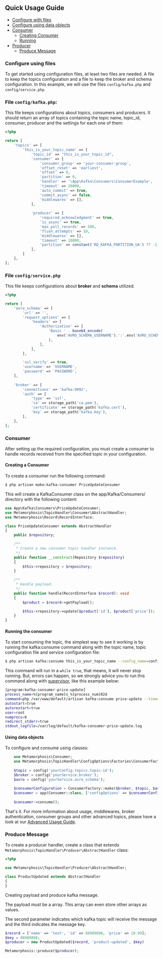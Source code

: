 ## Quick Usage Guide

- [Configure with files](#config)
- [Configure using data objects](#config-dto)
- [Consumer](#consumer)
   - [Creating Consumer](#creating-consumer)
   - [Running](#running-consumer)
- [Producer](#producer)
  - [Produce Message](#produce-message)

<a name="config"></a>
### Configure using  files

To get started using configuration files, at least two files are needed. A file to keep the topics
configuration and a file to keep the broker and schema configuration. In this example, we will use the files 
`config/kafka.php` and `config/service.php`.

### File `config/kafka.php`:

This file keeps configurations about topics, consumers and producers.
It should return an array of topics containing the topic name, topic_id,  consumer, producer and the settings for each one of them:

```php
<?php

return [
    'topics' => [
        'this_is_your_topic_name' => [
            'topic_id' => "this_is_your_topic_id",
            'consumer' => [
                'consumer_group' => 'your-consumer-group',
                'offset_reset' => 'earliest',
                'offset' => 0,
                'partition' => 0,
                'handler' => '\App\Kafka\Consumers\ConsumerExample',
                'timeout' => 20000,
                'auto_commit' => true,
                'commit_async' => false,
                'middlewares' => [],
            ],
  
            'producer' => [
                'required_acknowledgment' => true,
                'is_async' => true,
                'max_poll_records' => 500,
                'flush_attempts' => 10,
                'middlewares' => [],
                'timeout' => 10000,
                'partition' => constant('RD_KAFKA_PARTITION_UA') ?? -1,
            ],
        ]
    ],
];
```

### File `config/service.php`

This file keeps configurations about **broker** and **schema** utilized.

```php
<?php

return [
    'avro_schema' => [
        'url' => '',
        'request_options' => [
            'headers' => [
                'Authorization' => [
                    'Basic ' . base64_encode(
                        env('AVRO_SCHEMA_USERNAME').':'.env('AVRO_SCHEMA_PASSWORD')
                    ),
                ],
            ],
        ],

        'ssl_verify' => true,
        'username' => 'USERNAME',
        'password' => 'PASSWORD',
    ],
    
    'broker' => [
        'connections' => 'kafka:9092',
        'auth' => [
            'type' => 'ssl', 
            'ca' => storage_path('ca.pem'),
            'certificate' => storage_path('kafka.cert'),
            'key' => storage_path('kafka.key'),
        ],
    ],
];
```

<a name="consumer"></a>
### Consumer

After setting up the required configuration, you must create a consumer to handle records received
from the specified topic in your configuration.

<a name="creating-consumer"></a>
#### Creating a Consumer

To create a consumer run the following command:
```bash
$ php artisan make:kafka-consumer PriceUpdateConsumer
```
This will create a KafkaConsumer class on the app/Kafka/Consumers/ directory with the following
content:

```php
use App\Kafka\Consumers\PriceUpdateConsumer;
use Metamorphosis\TopicHandler\Consumer\AbstractHandler;
use Metamorphosis\Record\RecordInterface;

class PriceUpdateConsumer extends AbstractHandler
{
    public $repository;

    /**
     * Create a new consumer topic handler instance.
     */
    public function __construct(Repository $repository)
    {
        $this->repository = $repository;
    }

    /**
     * Handle payload.
     */
    public function handle(RecordInterface $record): void
    {
        $product = $record->getPayload();

        $this->repository->update($product['id'], $product['price']);
    }
}
```

<a name="running-consumer"></a>
#### Running the consumer

To start consuming the topic, the simplest way to see it working is by running the kafka:consume command along with the topic name, topic configuration file and service configuration file:


```bash
$ php artisan kafka:consume this_is_your_topic_name --config_name=config.file --service_name=service.file
``` 

This command will run in a `while true`, that means, it will never stop running.
But, errors can happen, so we strongly advice you to run this command along with [supervisor](http://supervisord.org/running.html),
like this example below:

```bash
[program:kafka-consumer-price-update]
process_name=%(program_name)s_%(process_num)02d
command=php /var/www/default/artisan kafka:consume price-update --timeout=-1
autostart=true
autorestart=true
user=root
numprocs=6
redirect_stderr=true
stdout_logfile=/var/log/default/kafka-consumer-price-update.log
```

<a name="config-dto"></a>
#### Using data objects

To configure and consume using classes:

```php
    use Metamorphosis\Consumer;
    use Metamorphosis\TopicHandler\ConfigOptions\Factories\ConsumerFactory;
    
    $topic = config('yourConfig.topics.topic-id');
    $broker = config('yourService.broker');
    $avro = config('yourService.avro_schema');
    
    $consumerConfiguration = ConsumerFactory::make($broker, $topic, $avro);
    $consumer = app(Consumer::class, ['configOptions' => $consumerConfiguration]);
    
    $consumer->consume();
```

That's it. For more information about usage, middlewares, broker authentication, consumer groups and other advanced topics, please have a look at our [Advanced Usage Guide](advanced.md).

<a name="produce-message"></a>
### Produce Message

To create a producer handler, create a class that extends `Metamorphosis\TopicHandler\Producer\AbstractHandler` class:

```php
<?php

use Metamorphosis\TopicHandler\Producer\AbstractHandler;

class ProductUpdated extends AbstractHandler
{
}
```

Creating payload and produce kafka message.

The payload must be a array. This array can even store other arrays as values.

The second parameter indicates which kafka topic will receive the message and the third indicates the message key.
```php
$record = ['name' => 'test', 'id' => 88989898, 'price' => 18.99];
$key = 88989898;
$producer = new ProductUpdated($record, 'product-updated', $key)

Metamorphosis::produce($producer);
```

